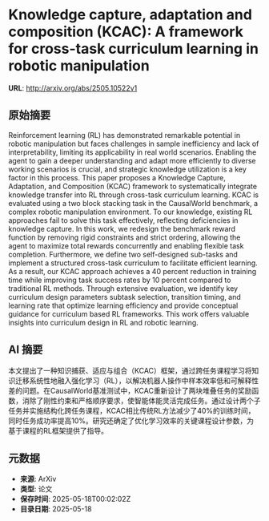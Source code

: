 # Knowledge capture, adaptation and composition (KCAC): A framework for cross-task curriculum learning in robotic manipulation

**URL**: http://arxiv.org/abs/2505.10522v1

## 原始摘要

Reinforcement learning (RL) has demonstrated remarkable potential in robotic
manipulation but faces challenges in sample inefficiency and lack of
interpretability, limiting its applicability in real world scenarios. Enabling
the agent to gain a deeper understanding and adapt more efficiently to diverse
working scenarios is crucial, and strategic knowledge utilization is a key
factor in this process. This paper proposes a Knowledge Capture, Adaptation,
and Composition (KCAC) framework to systematically integrate knowledge transfer
into RL through cross-task curriculum learning. KCAC is evaluated using a two
block stacking task in the CausalWorld benchmark, a complex robotic
manipulation environment. To our knowledge, existing RL approaches fail to
solve this task effectively, reflecting deficiencies in knowledge capture. In
this work, we redesign the benchmark reward function by removing rigid
constraints and strict ordering, allowing the agent to maximize total rewards
concurrently and enabling flexible task completion. Furthermore, we define two
self-designed sub-tasks and implement a structured cross-task curriculum to
facilitate efficient learning. As a result, our KCAC approach achieves a 40
percent reduction in training time while improving task success rates by 10
percent compared to traditional RL methods. Through extensive evaluation, we
identify key curriculum design parameters subtask selection, transition timing,
and learning rate that optimize learning efficiency and provide conceptual
guidance for curriculum based RL frameworks. This work offers valuable insights
into curriculum design in RL and robotic learning.


## AI 摘要

本文提出了一种知识捕获、适应与组合（KCAC）框架，通过跨任务课程学习将知识迁移系统性地融入强化学习（RL），以解决机器人操作中样本效率低和可解释性差的问题。在CausalWorld基准测试中，KCAC重新设计了两块堆叠任务的奖励函数，消除了刚性约束和严格顺序要求，使智能体能灵活完成任务。通过设计两个子任务并实施结构化跨任务课程，KCAC相比传统RL方法减少了40%的训练时间，同时任务成功率提高10%。研究还确定了优化学习效率的关键课程设计参数，为基于课程的RL框架提供了指导。

## 元数据

- **来源**: ArXiv
- **类型**: 论文
- **保存时间**: 2025-05-18T00:02:02Z
- **目录日期**: 2025-05-18
